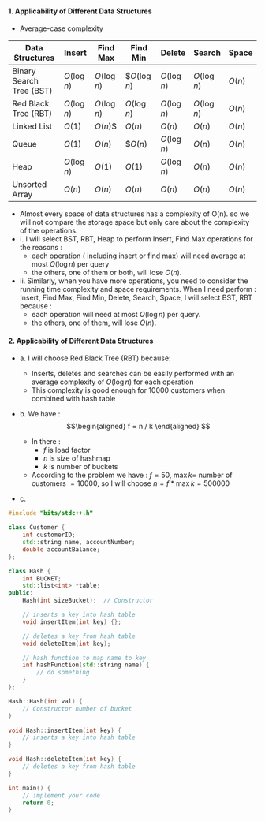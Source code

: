 #### 1. Applicability of Different Data Structures 
- Average-case complexity

| Data Structures | Insert | Find Max | Find Min | Delete  | Search  |  Space  |
| --- | --- | --- | --- |--- |--- |--- |
| Binary Search Tree (BST) | $O(\log{n})$ | $O(\log{n})$ | $$O(\log{n})$ | $O(\log{n})$ | $O(\log{n})$ | $O(n)$ |
| Red Black Tree (RBT) | $O(\log{n})$ | $O(\log{n})$ | $O(\log{n})$ | $O(\log{n})$ | $O(\log{n})$ | $O(n)$ |
| Linked List | $O(1)$ | $O(n)$$ | $O(n)$ | $O(n)$ | $O(n)$ | $O(n)$ |
| Queue | $O(1)$ | $O(n)$ | $$O(n)$ | $O(\log{n})$ | $O(n)$ | $O(n)$ |
| Heap | $O(\log{n})$ | $O(1)$ | $O(1)$ | $O(\log{n})$ | $O(n)$ | $O(n)$ |
| Unsorted Array | $O(n)$ | $O(n)$ | $O(n)$ | $O(n)$ | $O(n)$ | $O(n)$ |
- Almost every space of data structures has a complexity of O(n). so we will not compare the storage space but only care about the complexity of the operations.
- i. I will select BST, RBT, Heap to perform Insert, Find Max operations for the reasons :  
    - each operation ( including insert or find max) will need average at most $O(\log{n})$ per query
    - the others, one of them or both, will lose $O(n)$.
- ii. Similarly, when you have more operations, you need to consider the running time complexity and space requirements. When I need perform : Insert, Find Max, Find Min, Delete, Search, Space, I will select BST, RBT because :
    - each operation will need at most $O(\log{n})$ per query.
    - the others, one of them, will lose $O(n)$.

#### 2. Applicability of Different Data Structures 
- a. I will choose Red Black Tree (RBT) because:
    -  Inserts, deletes and searches can be easily performed with an average complexity of  $O(\log{n})$ for each operation
    -  This complexity is good enough for 10000 customers when combined with hash table

- b. We have :
    $$\begin{aligned}
    f = n / k
    \end{aligned}
    $$ 
    - In there :
        - $f$ is load factor
        - $n$ is size of hashmap
        - $k$ is number of buckets
    - According to the problem we have : $f = 50$, $\max{k} =$ number of customers $= 10000$, so I will choose $n = f * \max{k} = 500000$

- c. 
```cpp
#include "bits/stdc++.h"

class Customer {
    int customerID;
    std::string name, accountNumber;
    double accountBalance;
};

class Hash {
    int BUCKET;
    std::list<int> *table;
public:
    Hash(int sizeBucket);  // Constructor

    // inserts a key into hash table
    void insertItem(int key) {};

    // deletes a key from hash table
    void deleteItem(int key);

    // hash function to map name to key
    int hashFunction(std::string name) {
        // do something
    }
};

Hash::Hash(int val) {
    // Constructor number of bucket
}

void Hash::insertItem(int key) {
    // inserts a key into hash table
}

void Hash::deleteItem(int key) {
    // deletes a key from hash table
}

int main() {
    // implement your code
    return 0;
}
```
